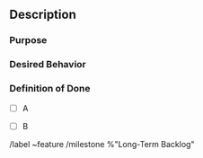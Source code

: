 ## Description




### Purpose
<!-- Why do we need this feature? - Required -->




### Desired Behavior
<!-- As an end user, how do you expect it to work? - Required -->




### Definition of Done  
<!-- Required -->

- [ ] A
- [ ] B


<!-- Please do not edit anything below this comment -->
/label ~feature
/milestone %"Long-Term Backlog"
